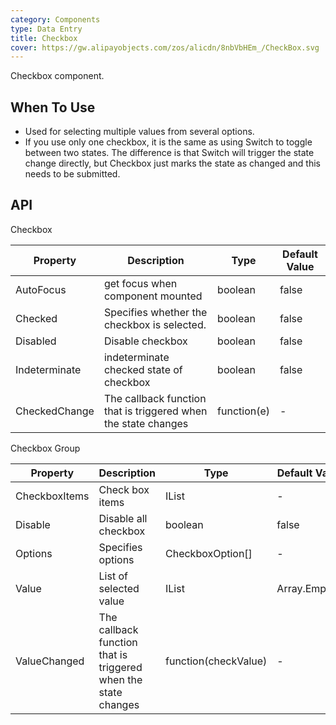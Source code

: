 ```yaml
---
category: Components
type: Data Entry
title: Checkbox
cover: https://gw.alipayobjects.com/zos/alicdn/8nbVbHEm_/CheckBox.svg
---
```


Checkbox component.

## When To Use

- Used for selecting multiple values from several options.
- If you use only one checkbox, it is the same as using Switch to toggle between two states. 
The difference is that Switch will trigger the state change directly, but Checkbox just marks the state as changed and this needs to be submitted.


## API

Checkbox

| Property | Description | Type | Default Value |
| --- | --- | --- | --- |
| AutoFocus | get focus when component mounted                             | boolean        | false         |
| Checked            | Specifies whether the checkbox is selected.           | boolean         |false|
| Disabled            | Disable checkbox           | boolean         |false       |
| Indeterminate |indeterminate checked state of checkbox       | boolean        | false         |
| CheckedChange |The callback function that is triggered when the state changes| function(e)|-     |

Checkbox Group

| Property | Description | Type | Default Value |
| --- | --- | --- | --- |
| CheckboxItems | Check box items                             | IList<AntCheckbox>        | -         |
| Disable | Disable all checkbox                               | boolean        | false         |
| Options            |Specifies options         | CheckboxOption[]         |-       |
| Value | List of selected value     | IList<string>        | Array.Empty<string>()         |
| ValueChanged |The callback function that is triggered when the state changes| function(checkValue)|-     |


